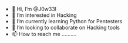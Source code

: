 - 👋 Hi, I’m @J0w33l
- 👀 I’m interested in Hacking
- 🌱 I’m currently learning Python for Pentesters
- 💞️ I’m looking to collaborate on Hacking tools
- 📫 How to reach me ..........

<!---
J0w33l/J0w33l is a ✨ special ✨ repository because its `README.md` (this file) appears on your GitHub profile.
You can click the Preview link to take a look at your changes.
--->

